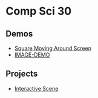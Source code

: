 # Comp Sci 30

## Demos
- [Square Moving Around Screen](square-moving1)
- [IMAGE-DEMO](Image-demo)

## Projects
- [Interactive Scene](interactive-scene)